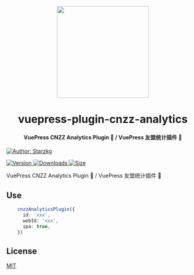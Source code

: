 <!-- markdownlint-disable -->
<p align="center">
  <img width="240" src="https://vuepress-star.shentuzhigang.cn/images/hero.png" style="text-align: center;"/>
</p>
<h1 align="center">vuepress-plugin-cnzz-analytics</h1>
<h4 align="center">VuePress CNZZ Analytics Plugin 📄 / VuePress 友盟统计插件 📄</h4>

[![Author: Starzkg](https://img.shields.io/badge/Author-Starzkg-blue.svg?style=for-the-badge)](https://shentuzhigang.cn)

<!-- markdownlint-restore -->

[![Version](https://img.shields.io/npm/v/@starzkg/vuepress-plugin-cnzz-analytics.svg?style=flat-square&logo=npm) ![Downloads](https://img.shields.io/npm/dm/@starzkg/vuepress-plugin-cnzz-analytics.svg?style=flat-square&logo=npm) ![Size](https://img.shields.io/bundlephobia/min/@starzkg/vuepress-plugin-cnzz-analytics?style=flat-square&logo=npm)](https://www.npmjs.com/package/@starzkg/vuepress-plugin-cnzz-analytics)

VuePress CNZZ Analytics Plugin 📄 / VuePress 友盟统计插件 📄

## Use
```typescript
    cnzzAnalyticsPlugin({
      id: 'xxx',
      webId: 'xxx',
      spa: true,
    })
```

## License

[MIT](https://github.com/vuepress-star/vuepress-plugin-baidu-analytics/blob/main/LICENSE)

